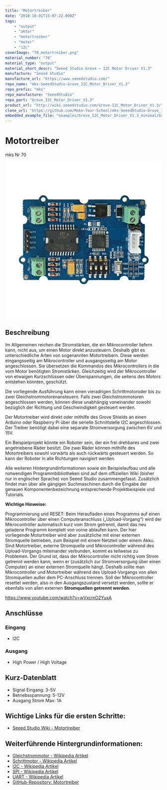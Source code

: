 ```yaml
---
title: "Motortreiber"
date: "2018-10-01T15:07:22.000Z"
tags: 
    - "output"
    - "aktor"
    - "motortreiber"
    - "motor"
    - "i2c"
coverImage: "70_motortreiber.png"
material_number: "70"
material_type: "output"
material_short_descr: "Seeed Studio Grove – I2C Motor Driver V1.3"
manufacture: "Seeed Studio"
manufacture_url: "https://www.seeedstudio.com/"
repo_name: "mks-SeeedStudio-Grove_I2C_Motor_Driver_V1.3"
repo_prefix: "mks"
repo_manufacture: "SeeedStudio"
repo_part: "Grove_I2C_Motor_Driver_V1.3"
product_url: "http://wiki.seeedstudio.com/Grove-I2C_Motor_Driver_V1.3/"
clone_url: "https://github.com/Make-Your-School/mks-SeeedStudio-Grove_I2C_Motor_Driver_V1.3.git"
embedded_example_file: "examples/Grove_I2C_Motor_Driver_V1.3_minimal/Grove_I2C_Motor_Driver_V1.3_minimal.ino"
---
```



# Motortreiber

mks Nr 70

![Motortreiber](./70_motortreiber.png)

## Beschreibung
Im Allgemeinen reichen die Stromstärken, die ein Mikrocontroller liefern kann, nicht aus, um einen Motor direkt anzusteuern. Deshalb gibt es unterschiedliche Arten von sogenannten Motortreibern. Diese werden eingangsseitig am Mikrocontroller und ausgangsseitig am Motor angeschlossen. Sie übersetzen die Kommandos des Mikrocontrollers in die vom Motor benötigten Stromstärken. Gleichzeitig wird der Mikrocontroller von etwaigen Kurzschlüssen oder Überspannungen, die seitens des Motors entstehen könnten, geschützt.

Die vorliegende Ausführung kann einen vieradrigen Schrittmotoroder bis zu zwei Gleichstrommotorenansteuern. Falls zwei Gleichstrommotoren angeschlossen werden, können diese unabhängig voneinander sowohl bezüglich der Richtung und Geschwindigkeit gesteuert werden.

Der Motortreiber wird direkt oder mithilfe des Grove Shields an einen Arduino oder Raspberry Pi über die serielle Schnittstelle I2C  angeschlossen. Der Treiber benötigt dabei eine separate Stromversorgung zwischen 6V und 15V.

Ein Beispielprojekt könnte ein Roboter sein, der ein frei drehbares und zwei angetriebene Räder besitzt. Die zwei Räder können mithilfe des Motortreibers sowohl vorwärts als auch rückwärts gesteuert werden. So kann der Roboter in alle Richtungen navigiert werden.

Alle weiteren Hintergrundinformationen sowie ein Beispielaufbau und alle notwendigen Programmbibliotheken sind auf dem offiziellen Wiki (bisher nur in englischer Sprache) von Seeed Studio zusammengefasst. Zusätzlich findet man über alle gängigen Suchmaschinen durch die Eingabe der genauen Komponentenbezeichnung entsprechende Projektbeispiele und Tutorials.

**Wichtige Hinweise:**

Programmierung und RESET: Beim Heraufladen eines Programms auf einen Mikrocontroller über einen Computeranschluss („Upload-Vorgang“) wird der Mikrocontroller automatisch kurz vom Strom getrennt, damit das neu geladene Programm komplett von vorne ablaufen kann. Der hier vorliegende Motortreiber wird aber zusätzliche mit einer externen Stromquelle betrieben, zum Beispiel mit einem Netzteil oder einem Akku. Sind Motortreiber, externe Stromquelle und Mikrocontroller während des Upload-Vorgangs miteinander verbunden, kommt es teilweise zu Problemen. Der Grund ist, dass der Mikrocontroller nicht richtig vom Strom getrennt werden kann, wenn er (zusätzlich zur Stromversorgung über einen Computer) an einer externen Stromquelle hängt. Deshalb sollte man Mikrocontroller und Motortreiber während des Upload-Vorgangs von allen Stromquellen außer dem PC-Anschluss trennen. Soll der Mikrocontroller resettet werden, also in den Ausgangszustand versetzt werden, sollte er ebenfalls von allen externen **Stromquellen getrennt werden**.


https://www.youtube.com/watch?v=wVxcmO2YuxA


## Anschlüsse

### Eingang

-   I2C

### Ausgang

-   High Power / High Voltage

## Kurz-Datenblatt

-   Signal Eingang: 3-5V
-   Betriebsspannung: 5-12V
-   Ausgang Strom Max: 1A 

## Wichtige Links für die ersten Schritte:

- [Seeed Studio Wiki - Motortreiber](http://wiki.seeedstudio.com/Grove-I2C_Motor_Driver_V1.3/)

## Weiterführende Hintergrundinformationen:

- [Gleichstrommotor - Wikipedia Artikel](https://de.wikipedia.org/wiki/Gleichstrommaschine)
- [Schrittmotor - Wikipedia Artikel](https://de.wikipedia.org/wiki/Schrittmotor)
- [I2C - Wikipedia Artikel](https://de.wikipedia.org/wiki/I%C2%B2C)
- [SPI - Wikipedia Artikel](https://de.wikipedia.org/wiki/Serial_Peripheral_Interface)
- [UART - Wikipedia Artikel](https://de.wikipedia.org/wiki/Universal_Asynchronous_Receiver_Transmitter)
- [GitHub-Repository: Motortreiber](https://github.com/MakeYourSchool/70-Motortreiber)



